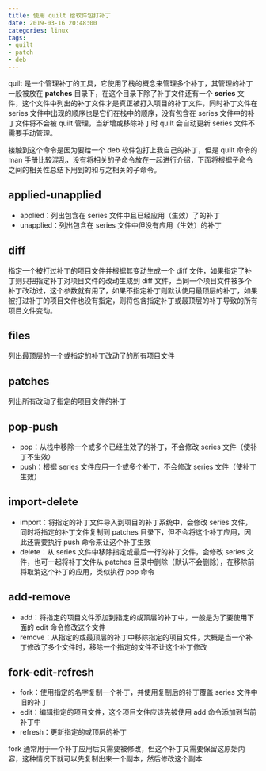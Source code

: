 ```yaml
---
title: 使用 quilt 给软件包打补丁
date: 2019-03-16 20:48:00
categories: linux
tags:
- quilt
- patch
- deb
---
```


quilt 是一个管理补丁的工具，它使用了栈的概念来管理多个补丁，其管理的补丁一般被放在 **patches** 目录下，在这个目录下除了补丁文件还有一个 **series** 文件，这个文件中列出的补丁文件才是真正被打入项目的补丁文件，同时补丁文件在 series 文件中出现的顺序也是它们在栈中的顺序，没有包含在 series 文件中的补丁文件将不会被 quilt 管理，当新增或移除补丁时 quilt 会自动更新 series 文件不需要手动管理。

接触到这个命令是因为要给一个 deb 软件包打上我自己的补丁，但是 quilt 命令的 man 手册比较混乱，没有将相关的子命令放在一起进行介绍，下面将根据子命令之间的相关性总结下用到的和与之相关的子命令。

## applied-unapplied

- applied：列出包含在 series 文件中且已经应用（生效）了的补丁
- unapplied：列出包含在 series 文件中但没有应用（生效）的补丁

## diff

指定一个被打过补丁的项目文件并根据其变动生成一个 diff 文件，如果指定了补丁则只把指定补丁对项目文件的改动生成到 diff 文件，当同一个项目文件被多个补丁改动过，这个参数就有用了，如果不指定补丁则默认使用最顶层的补丁，如果被打过补丁的项目文件也没有指定，则将包含指定补丁或最顶层的补丁导致的所有项目文件变动。

## files

列出最顶层的一个或指定的补丁改动了的所有项目文件

## patches

列出所有改动了指定的项目文件的补丁

## pop-push

- pop：从栈中移除一个或多个已经生效了的补丁，不会修改 series 文件（使补丁不生效）
- push：根据 series 文件应用一个或多个补丁，不会修改 series 文件（使补丁生效）

## import-delete

- import：将指定的补丁文件导入到项目的补丁系统中，会修改 series 文件，同时将指定的补丁文件复制到 patches 目录下，但不会将这个补丁应用，因此还需要执行 push 命令来让这个补丁生效
- delete：从 series 文件中移除指定或最后一行的补丁文件，会修改 series 文件，也可一起将补丁文件从 patches 目录中删除（默认不会删除），在移除前将取消这个补丁的应用，类似执行 pop 命令

## add-remove

- add：将指定的项目文件添加到指定的或顶层的补丁中，一般是为了要使用下面的 edit 命令修改这个文件
- remove：从指定的或最顶层的补丁中移除指定的项目文件，大概是当一个补丁修改了多个文件时，移除一个指定的文件不让这个补丁修改

## fork-edit-refresh

- fork：使用指定的名字复制一个补丁，并使用复制后的补丁覆盖 series 文件中旧的补丁
- edit：编辑指定的项目文件，这个项目文件应该先被使用 add 命令添加到当前补丁中
- refresh：更新指定的或顶层的补丁

fork 通常用于一个补丁应用后又需要被修改，但这个补丁又需要保留这原始内容，这种情况下就可以先复制出来一个副本，然后修改这个副本
